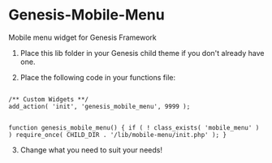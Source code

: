 Genesis-Mobile-Menu
===================

Mobile menu widget for Genesis Framework

1) Place this lib folder in your Genesis child theme if you don't already have one.

2) Place the following code in your functions file:

<code> 
/** Custom Widgets **/
add_action( 'init', 'genesis_mobile_menu', 9999 );

function genesis_mobile_menu() {
  if ( ! class_exists( 'mobile_menu' ) )
		 require_once( CHILD_DIR . '/lib/mobile-menu/init.php' );
}
</code>

3) Change what you need to suit your needs!
